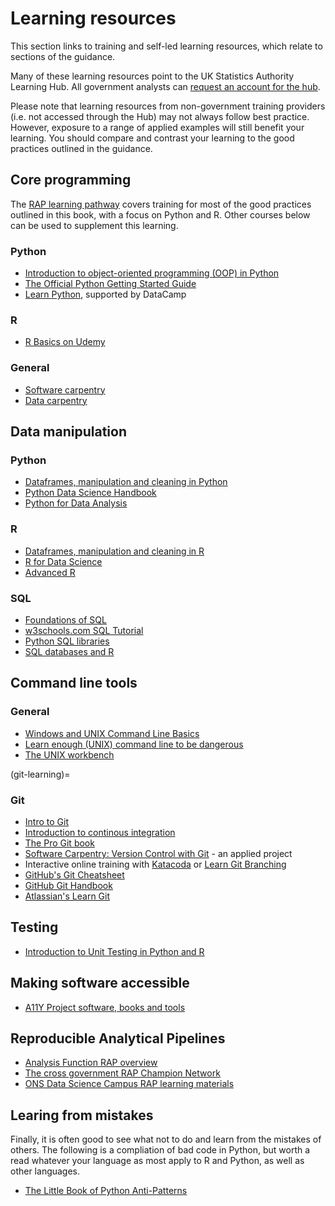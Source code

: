# Learning resources

This section links to training and self-led learning resources, which relate to sections of the guidance.

Many of these learning resources point to the UK Statistics Authority Learning Hub.
All government analysts can [request an account for the hub](mailto:data.science.campus.faculty@ons.gov.uk).

Please note that learning resources from non-government training providers (i.e. not accessed through the Hub) may not always follow best practice.
However, exposure to a range of applied examples will still benefit your learning.
You should compare and contrast your learning to the good practices outlined in the guidance.


## Core programming

The [RAP learning pathway](https://learninghub.ons.gov.uk/mod/page/view.php?id=8699) covers training for most of the good practices outlined in this book,
with a focus on Python and R.
Other courses below can be used to supplement this learning.


### Python

* [Introduction to object-oriented programming (OOP) in Python](https://learninghub.ons.gov.uk/enrol/index.php?id=567)
* [The Official Python Getting Started Guide](https://www.python.org/about/gettingstarted/)
* [Learn Python](https://www.learnpython.org/), supported by DataCamp


### R

* [R Basics on Udemy](https://www.udemy.com/course/r-basics/)


### General

* [Software carpentry](https://software-carpentry.org/lessons/)
* [Data carpentry](https://datacarpentry.org/lessons/)


## Data manipulation

### Python

* [Dataframes, manipulation and cleaning in Python](https://learninghub.ons.gov.uk/enrol/index.php?id=484)
* [Python Data Science Handbook](https://jakevdp.github.io/PythonDataScienceHandbook/index.html)
* [Python for Data Analysis](https://github.com/wesm/pydata-book)


### R

* [Dataframes, manipulation and cleaning in R](https://learninghub.ons.gov.uk/enrol/index.php?id=486)
* [R for Data Science](https://r4ds.had.co.nz/)
* [Advanced R](https://adv-r.hadley.nz/index.html)


### SQL

* [Foundations of SQL](https://learninghub.ons.gov.uk/enrol/index.php?id=490)
* [w3schools.com SQL Tutorial](https://www.w3schools.com/sql/default.asp)
* [Python SQL libraries](https://realpython.com/python-sql-libraries/)
* [SQL databases and R](http://datacarpentry.org/R-ecology-lesson/05-r-and-databases.html)


## Command line tools

### General

* [Windows and UNIX Command Line Basics](https://learninghub.ons.gov.uk/enrol/index.php?id=494)
* [Learn enough (UNIX) command line to be dangerous](https://www.learnenough.com/command-line-tutorial/basics)
* [The UNIX workbench](https://seankross.com/the-unix-workbench/)


(git-learning)=
### Git

* [Intro to Git](https://learninghub.ons.gov.uk/enrol/index.php?id=493)
* [Introduction to continous integration](https://learninghub.ons.gov.uk/enrol/index.php?id=568)
* [The Pro Git book](https://git-scm.com/book/en/v2)
* [Software Carpentry: Version Control with Git](https://swcarpentry.github.io/git-novice/) - an applied project
* Interactive online training with [Katacoda](https://www.katacoda.com/courses/git) or [Learn Git Branching](https://learngitbranching.js.org/)
* [GitHub's Git Cheatsheet](https://education.github.com/git-cheat-sheet-education.pdf)
* [GitHub Git Handbook](https://guides.github.com/introduction/git-handbook/)
* [Atlassian's Learn Git](https://www.atlassian.com/git)


## Testing

* [Introduction to Unit Testing in Python and R](https://learninghub.ons.gov.uk/enrol/index.php?id=539)


## Making software accessible

* [A11Y Project software, books and tools](https://www.a11yproject.com/resources/)


## Reproducible Analytical Pipelines

* [Analysis Function RAP overview](https://analysisfunction.civilservice.gov.uk/support/reproducible-analytical-pipelines/)
* [The cross government RAP Champion Network](https://analysisfunction.civilservice.gov.uk/support/reproducible-analytical-pipelines/reproducible-analytical-pipeline-rap-champions/)
* [ONS Data Science Campus RAP learning materials](https://github.com/datasciencecampus/gov-uk-rap-materials)


## Learing from mistakes

Finally, it is often good to see what not to do and learn from the mistakes of others.
The following is a compliation of bad code in Python, but worth a read whatever your language as most apply to R and Python, as well as other languages.

* [The Little Book of Python Anti-Patterns](https://docs.quantifiedcode.com/python-anti-patterns/index.html)
